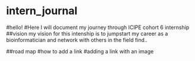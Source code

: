 # intern_journal
#hello!
#Here I will document my journey through ICIPE cohort 6 internship
##vision
my vision for this intenship is to jumpstart my career as a bioinformatician and network with others in the field find..


##road map
#how to add a link
[]()
#adding a link with an image
![]()
